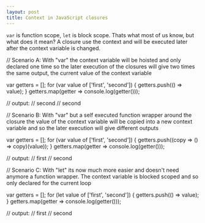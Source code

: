 ```yaml
---
layout: post
title: Context in JavaScript closures
---
```


`var` is function scope, `let` is block scope. Thats what most of us know, but what does it mean?
A closure use the context and will be executed later after the context variable is changed.

// Scenario A: With "var" the context variable will be hoisted and only declared one time so the later execution of the closures will give two times the same output, the current value of the context variable

var getters = [];
for (var value of ['first', 'second']) {
    getters.push(() => value);
}
getters.map(getter => console.log(getter()));

// output:
//     second
//     second

// Scenario B: With "var" but a self executed function wrapper around the closure the value of the context variable will be copied into a new context variable and so the later execution will give different outputs

var getters = [];
for (var value of ['first', 'second']) {
    getters.push((copy => () => copy)(value));
}
getters.map(getter => console.log(getter()));

// output:
//     first
//     second

// Scenario C: With "let" its now much more easier and doesn't need anymore a function wrapper. The context variable is blocked scoped and so only declared for the current loop

var getters = [];
for (let value of ['first', 'second']) {
    getters.push(() => value);
}
getters.map(getter => console.log(getter()));

// output:
//     first
//     second
